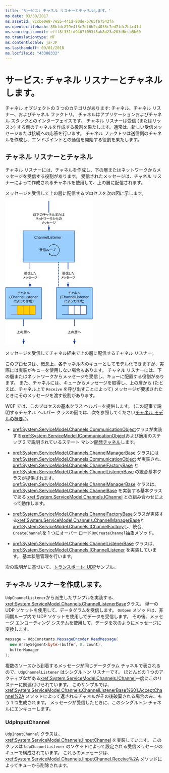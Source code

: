 ```yaml
---
title: 'サービス: チャネル リスナーとチャネルします。'
ms.date: 03/30/2017
ms.assetid: 8ccbe0e8-7e55-441d-80de-5765f67542fa
ms.openlocfilehash: 88bfdc879e4f3c7df6b2c4035c7ed7fdc2b4c41d
ms.sourcegitcommit: efff8f331fd9467f093f8ab8d23a203d6ecb5b60
ms.translationtype: MT
ms.contentlocale: ja-JP
ms.lasthandoff: 09/01/2018
ms.locfileid: "43388332"
---
```

# <a name="service-channel-listeners-and-channels"></a>サービス: チャネル リスナーとチャネルします。

チャネル オブジェクトの 3 つのカテゴリがあります: チャネル、チャネル リスナー、およびチャネル ファクトリ。 チャネルはアプリケーションおよびチャネル スタックとのインターフェイスです。 チャネル リスナーは受信 (またはリッスン) する側のチャネルを作成する役割を果たします。通常は、新しい受信メッセージまたは接続への応答を行います。 チャネル ファクトリは送信側のチャネルを作成し、エンドポイントとの通信を開始する役割を果たします。

## <a name="channel-listeners-and-channels"></a>チャネル リスナーとチャネル

チャネル リスナーには、チャネルを作成し、下の層またはネットワークからメッセージを受信する役割があります。 受信されたメッセージは、チャネル リスナーによって作成されるチャネルを使用して、上の層に配信されます。

メッセージを受信して上の層に配信するプロセスを次の図に示します。

![チャネル リスナーとチャネル](./media/wcfc-wcfchannelsigure1highlevelc.gif "wcfc_WCFChannelsigure1HighLevelc")

メッセージを受信してチャネル経由で上の層に配信するチャネル リスナー。

このプロセスは、概念上、各チャネル内のキューとしてモデル化できますが、実際には実装がキューを使用しない場合もあります。 チャネル リスナーには、下の層またはネットワークからメッセージを受信し、キューに配置する役割があります。 また、チャネルには、キューからメッセージを取得し、上の層から (たとえば、チャネル上で `Receive` を呼び出すことによって) メッセージが要求されたときにそのメッセージを渡す役割があります。

WCF では、このプロセスの基本クラス ヘルパーを提供します。 (この記事で説明するチャネル ヘルパー クラスの図では、次を参照してください[チャネル モデルの概要](channel-model-overview.md)。)。

- <xref:System.ServiceModel.Channels.CommunicationObject>クラスが実装する<xref:System.ServiceModel.ICommunicationObject>および適用のステップ 2 で説明されているステート マシン[開発チャネル](developing-channels.md)します。

- <xref:System.ServiceModel.Channels.ChannelManagerBase> クラスには <xref:System.ServiceModel.Channels.CommunicationObject> が実装され、<xref:System.ServiceModel.Channels.ChannelFactoryBase> と <xref:System.ServiceModel.Channels.ChannelListenerBase> の統合基本クラスが提供されます。 <xref:System.ServiceModel.Channels.ChannelManagerBase> クラスは、<xref:System.ServiceModel.Channels.ChannelBase> を実装する基本クラスである <xref:System.ServiceModel.Channels.IChannel> との組み合わせによって動作します。

- <xref:System.ServiceModel.Channels.ChannelFactoryBase>クラスが実装する<xref:System.ServiceModel.Channels.ChannelManagerBase>と<xref:System.ServiceModel.Channels.IChannelFactory>し、統合、`CreateChannel`を 1 つにオーバー ロード`OnCreateChannel`抽象メソッド。

- <xref:System.ServiceModel.Channels.ChannelListenerBase> クラスは、<xref:System.ServiceModel.Channels.IChannelListener> を実装しています。 基本状態管理を行います。

次の説明がに基づいて、[トランスポート: UDP](../../../../docs/framework/wcf/samples/transport-udp.md)サンプル。

## <a name="creating-a-channel-listener"></a>チャネル リスナーを作成します。

`UdpChannelListener`から派生したサンプルを実装する、<xref:System.ServiceModel.Channels.ChannelListenerBase>クラス。 単一の UDP ソケットを使用して、データグラムを受信します。 `OnOpen` メソッドは、非同期ループ内で UDP ソケットを使用してデータを受信します。 その後、メッセージ エンコーディング システムを使用して、データを次のようにメッセージに変換します。

```csharp
message = UdpConstants.MessageEncoder.ReadMessage(
  new ArraySegment<byte>(buffer, 0, count),
  bufferManager
);
```

複数のソースから到着するメッセージが同じデータグラム チャネルで表されるので、`UdpChannelListener` はシングルトン リスナーです。 ほとんどの 1 つのアクティブながある<xref:System.ServiceModel.Channels.IChannel>一度にこのリスナーに関連付けられています。 このサンプルでは、<xref:System.ServiceModel.Channels.ChannelListenerBase%601.AcceptChannel%2A> メソッドによって返されるチャネルがその後破棄される場合のみ、もう 1 つ生成されます。 メッセージが受信したときに、このシングルトン チャネルにエンキューします。

### <a name="udpinputchannel"></a>UdpInputChannel

`UdpInputChannel` クラスは、<xref:System.ServiceModel.Channels.IInputChannel> を実装しています。 このクラスは `UdpChannelListener` のソケットによって設定される受信メッセージのキューで構成されています。 これらのメッセージは、<xref:System.ServiceModel.Channels.IInputChannel.Receive%2A> メソッドによってキューから削除されます。
